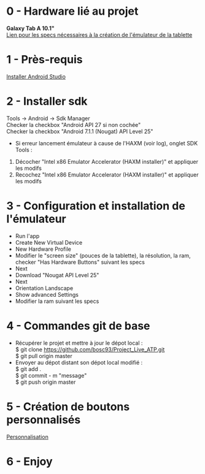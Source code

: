 ﻿# 0 - Hardware lié au projet
**Galaxy Tab A 10.1"**
<br/>[Lien pour les specs nécessaires à la création de l'émulateur de la tablette](https://www.samsung.com/us/mobile/tablets/all-other-tablets/sm-t580nzkaxar-sm-t580nzkaxar/)

# 1 - Près-requis
[Installer Android Studio](https://developer.android.com/studio/index.html)

# 2 - Installer sdk
Tools -> Android -> Sdk Manager
<br/>Checker la checkbox "Android API 27 si non cochée"
<br/>Checker la checkbox "Android 7.1.1 (Nougat) API Level 25"
* Si erreur lancement émulateur à cause de l'HAXM (voir log), onglet SDK Tools :
 1. Décocher "Intel x86 Emulator Accelerator (HAXM installer)" et appliquer les modifs 
 2. Recochez "Intel x86 Emulator Accelerator (HAXM installer)" et appliquer les modifs

# 3 - Configuration et installation de l'émulateur
* Run l'app
* Create New Virtual Device
* New Hardware Profile
* Modifier le "screen size" (pouces de la tablette), la résolution, la ram, checker "Has Hardware Buttons" suivant les specs
* Next
* Download "Nougat API Level 25"
* Next
* Orientation Landscape
* Show advanced Settings
* Modifier la ram suivant les specs

# 4 - Commandes git de base
* Récupérer le projet et mettre à jour le dépot local :
<br/>$ git clone https://github.com/bosc93/Project_Live_ATP.git
<br/>$ git pull origin master
* Envoyer au dépot distant son dépot local modifié :
<br/>$ git add .
<br/>$ git commit - m "message"
<br/>$ git push origin master

# 5 - Création de boutons personnalisés
[Personnalisation](http://angrytools.com/android/button/)

# 6 - Enjoy